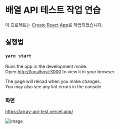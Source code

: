 # 배열 API 테스트 작업 연습

이 프로젝트는 [Create React App](https://github.com/facebook/create-react-app)로 작업되었습니다.

## 실행법

### `yarn start`

Runs the app in the development mode.\
Open [http://localhost:3000](http://localhost:3000) to view it in your browser.

The page will reload when you make changes.\
You may also see any lint errors in the console.

### 화면

https://array-api-test.vercel.app/

![image](https://github.com/tjdsksro90/array-api-test/assets/74041149/cebfc73a-270f-47ca-858b-166deb988cc7)
